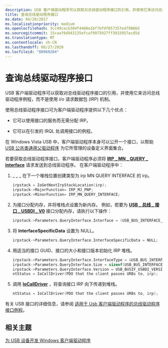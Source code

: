 ```yaml
---
description: USB 客户端驱动程序可以获取对总线驱动程序接口的引用，并使用它来访问总线驱动程序例程，而不是使用 i/o 请求数据包 (IRP) 机制。
title: 查询总线驱动程序接口
ms.date: 04/20/2017
ms.localizationpriority: medium
ms.openlocfilehash: 3cc49cecb304f4408e1bf7bfdf057357ed79086d
ms.sourcegitcommit: 15caaf6d943135efcaf9975927ff3933957acd5d
ms.translationtype: MT
ms.contentlocale: zh-CN
ms.lasthandoff: 08/27/2020
ms.locfileid: "88969204"
---
```

# <a name="querying-for-bus-driver-interfaces"></a>查询总线驱动程序接口


USB 客户端驱动程序可以获取对总线驱动程序接口的引用，并使用它来访问总线驱动程序例程，而不是使用 i/o 请求数据包 (IRP) 机制。




使用总线驱动程序接口可为客户端驱动程序提供以下几个优点：

-   它可以使用接口的服务而无需分配 IRP。

-   它可以在引发的 IRQL 处调用接口的例程。

在 Windows Vista USB 中，客户端驱动程序本身可以公开一个接口，以帮助 [USB 公共类通用父驱动程序](usb-common-class-generic-parent-driver.md) 为它所管理的设备定义界面集合。

若要获取总线驱动程序接口，客户端驱动程序必须将 [**IRP \_ MN \_ QUERY \_ interface**](https://docs.microsoft.com/windows-hardware/drivers/kernel/irp-mn-query-interface) 请求发送到总线驱动程序。 在客户端驱动程序中：

1.  \_ \_ \_ 在下一个堆栈位置创建类型为 irp MN QUERY INTERFACE 的 irp。
    ```cpp
    irpstack = IoGetNextIrpStackLocation(irp);
    irpstack->MajorFunction= IRP_MJ_PNP;
    irpstack->MinorFunction= IRP_MN_QUERY_INTERFACE;
    ```

2.  为接口分配内存，并将堆栈点设置为新内存。 例如，若要为 [**USB \_ 总线 \_ 接口 \_ USBDI \_ V0**](https://docs.microsoft.com/windows-hardware/drivers/ddi/usbbusif/ns-usbbusif-_usb_bus_interface_usbdi_v0) 接口分配内存，请执行以下操作：
    ```cpp
    irpstack->Parameters.QueryInterface.Interface = (USB_BUS_INTERFACE_USBDI_V0) newly allocated interface buffer;
    ```

3.  将 **InterfaceSpecificData** 设置为 NULL。
    ```cpp
    irpstack->Parameters.QueryInterface.InterfaceSpecificData = NULL;
    ```

4.  用适当的接口 GUID、接口的大小和接口版本初始化 IRP 堆栈。
    ```cpp
    irpstack->Parameters.QueryInterface.InterfaceType = &USB_BUS_INTERFACE_USBDI_GUID;
    irpstack->Parameters.QueryInterface.Size = sizeof(USB_BUS_INTERFACE_USBDI_V0);
    irpstack->Parameters.QueryInterface.Version = USB_BUSIF_USBDI_VERSION_0;
    ntStatus = IoCallDriver(PDO that the client passes URBs to, irp);
    ```

5.  调用 [**IoCallDriver**](https://docs.microsoft.com/windows-hardware/drivers/ddi/wdm/nf-wdm-iocalldriver) ，将查询接口 IRP 向下传递到堆栈。
    ```cpp
    ntStatus = IoCallDriver(PDO that the client passes URBs to, irp);
    ```

有关 USB 接口的详细信息，请参阅 [适用于 Usb 客户端驱动程序的总线驱动程序接口例程](https://docs.microsoft.com/windows-hardware/drivers/ddi/_usbref/#usbdi)。

## <a name="related-topics"></a>相关主题
[为 USB 设备开发 Windows 客户端驱动程序](usb-driver-development-guide.md)  



